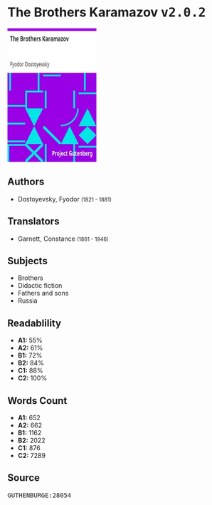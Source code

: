 # The Brothers Karamazov <kbd>v2.0.2</kbd>

![](./cover.medium.jpg "")

## Authors


 - Dostoyevsky, Fyodor <small>(1821 - 1881)</small>

## Translators


 - Garnett, Constance <small>(1861 - 1946)</small>

## Subjects


 - Brothers
 - Didactic fiction
 - Fathers and sons
 - Russia

## Readablility


 - **A1:** 55%
 - **A2:** 61%
 - **B1:** 72%
 - **B2:** 84%
 - **C1:** 88%
 - **C2:** 100%

## Words Count


 - **A1:** 652
 - **A2:** 662
 - **B1:** 1162
 - **B2:** 2022
 - **C1:** 876
 - **C2:** 7289

## Source


<kbd>GUTHENBURGE:28054</kbd>
